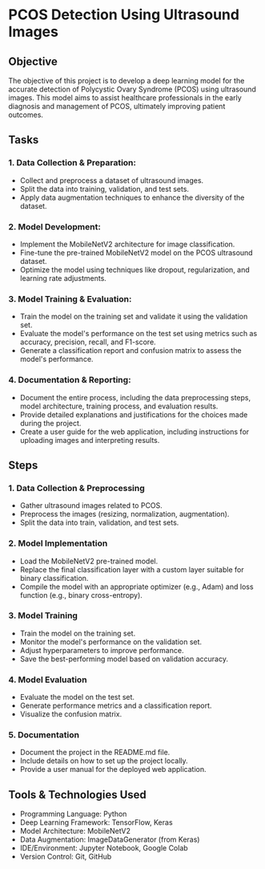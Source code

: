 # PCOS Detection Using Ultrasound Images

## Objective
The objective of this project is to develop a deep learning model for the accurate detection of Polycystic Ovary Syndrome (PCOS) using ultrasound images. This model aims to assist healthcare professionals in the early diagnosis and management of PCOS, ultimately improving patient outcomes.

## Tasks
### 1. Data Collection & Preparation:

- Collect and preprocess a dataset of ultrasound images.
- Split the data into training, validation, and test sets.
- Apply data augmentation techniques to enhance the diversity of the dataset.

### 2. Model Development:

- Implement the MobileNetV2 architecture for image classification.
- Fine-tune the pre-trained MobileNetV2 model on the PCOS ultrasound dataset.
- Optimize the model using techniques like dropout, regularization, and learning rate adjustments.

### 3. Model Training & Evaluation:

- Train the model on the training set and validate it using the validation set.
- Evaluate the model's performance on the test set using metrics such as accuracy, precision, recall, and F1-score.
- Generate a classification report and confusion matrix to assess the model's performance.

### 4. Documentation & Reporting:

- Document the entire process, including the data preprocessing steps, model architecture, training process, and evaluation results.
- Provide detailed explanations and justifications for the choices made during the project.
- Create a user guide for the web application, including instructions for uploading images and interpreting results.

## Steps

### 1. Data Collection & Preprocessing
- Gather ultrasound images related to PCOS.
- Preprocess the images (resizing, normalization, augmentation).
- Split the data into train, validation, and test sets.

### 2. Model Implementation
- Load the MobileNetV2 pre-trained model.
- Replace the final classification layer with a custom layer suitable for binary classification.
- Compile the model with an appropriate optimizer (e.g., Adam) and loss function (e.g., binary cross-entropy).
  
### 3. Model Training
- Train the model on the training set.
- Monitor the model's performance on the validation set.
- Adjust hyperparameters to improve performance.
- Save the best-performing model based on validation accuracy.
  
### 4. Model Evaluation
- Evaluate the model on the test set.
- Generate performance metrics and a classification report.
- Visualize the confusion matrix.

### 5. Documentation
- Document the project in the README.md file.
- Include details on how to set up the project locally.
- Provide a user manual for the deployed web application.

## Tools & Technologies Used
- Programming Language: Python
- Deep Learning Framework: TensorFlow, Keras
- Model Architecture: MobileNetV2
- Data Augmentation: ImageDataGenerator (from Keras)
- IDE/Environment: Jupyter Notebook, Google Colab
- Version Control: Git, GitHub


